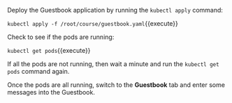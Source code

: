 Deploy the Guestbook application by running the `kubectl apply` command:

`kubectl apply -f /root/course/guestbook.yaml`{{execute}}

Check to see if the pods are running:

`kubectl get pods`{{execute}}

If all the pods are not running, then wait a minute and run the `kubectl get pods` command again. 

Once the pods are all running, switch to the **Guestbook** tab and enter some messages into the Guestbook.
